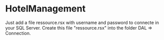 # HotelManagement

Just add a file ressource.rsx with username and password to connecte in your SQL Server. Create this file "ressource.rsx" into the folder DAL => Connection.
